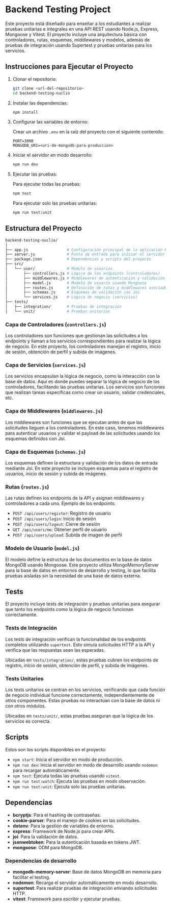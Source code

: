 # Backend Testing Project

Este proyecto está diseñado para enseñar a los estudiantes a realizar pruebas unitarias e integrales en una API REST usando Node.js, Express, Mongoose y Vitest. El proyecto incluye una arquitectura básica con controladores, rutas, esquemas, middlewares y modelos, además de pruebas de integración usando Supertest y pruebas unitarias para los servicios.

## Instrucciones para Ejecutar el Proyecto

1. Clonar el repositorio:

   ```bash
   git clone <url-del-repositorio>
   cd backend-testing-nuclio
   ```

2. Instalar las dependencias:

   ```bash
   npm install
   ```

3. Configurar las variables de entorno:

   Crear un archivo `.env` en la raíz del proyecto con el siguiente contenido:

   ```env
   PORT=3000
   MONGODB_URI=<uri-de-mongodb-para-produccion>
   ```

4. Iniciar el servidor en modo desarrollo:

   ```bash
   npm run dev
   ```

5. Ejecutar las pruebas:

   Para ejecutar todas las pruebas:

   ```bash
   npm test
   ```

   Para ejecutar solo las pruebas unitarias:

   ```bash
   npm run test:unit
   ```
   
## Estructura del Proyecto

```bash
backend-testing-nuclio/
│
├── app.js                 # Configuración principal de la aplicación Express
├── server.js              # Punto de entrada para iniciar el servidor
├── package.json           # Dependencias y scripts del proyecto
├── src/
│   └── user/              # Módulo de usuarios
│       ├── controllers.js # Lógica de los endpoints (controladores)
│       ├── middlewares.js # Middlewares de autenticación y validación
│       ├── model.js       # Modelo de usuario usando Mongoose
│       ├── routes.js      # Definición de rutas y middlewares asociados
│       ├── schemas.js     # Esquemas de validación con Joi
│       └── services.js    # Lógica de negocio (servicios)
├── tests/
│   ├── integration/       # Pruebas de integración
│   └── unit/              # Pruebas unitarias
```

### Capa de Controladores (`controllers.js`)

Los controladores son funciones que gestionan las solicitudes a los endpoints y llaman a los servicios correspondientes para realizar la lógica de negocio. En este proyecto, los controladores manejan el registro, inicio de sesión, obtención de perfil y subida de imágenes.

### Capa de Servicios (`services.js`)

Los servicios encapsulan la lógica de negocio, como la interacción con la base de datos. Aquí es donde puedes separar la lógica de negocio de los controladores, facilitando las pruebas unitarias. Los servicios son funciones que realizan tareas específicas como crear un usuario, validar credenciales, etc.

### Capa de Middlewares (`middlewares.js`)

Los middlewares son funciones que se ejecutan antes de que las solicitudes lleguen a los controladores. En este caso, tenemos middlewares para autenticar usuarios y validar el payload de las solicitudes usando los esquemas definidos con Joi.

### Capa de Esquemas (`schemas.js`)

Los esquemas definen la estructura y validación de los datos de entrada mediante Joi. En este proyecto se incluyen esquemas para el registro de usuarios, inicio de sesión y subida de imágenes.

### Rutas (`routes.js`)

Las rutas definen los endpoints de la API y asignan middlewares y controladores a cada uno. Ejemplo de los endpoints:

- `POST /api/users/register`: Registro de usuario
- `POST /api/users/login`: Inicio de sesión
- `POST /api/users/logout`: Cierre de sesión
- `GET /api/users/me`: Obtener perfil de usuario
- `POST /api/users/upload`: Subida de imagen de perfil

### Modelo de Usuario (`model.js`)

El modelo define la estructura de los documentos en la base de datos MongoDB usando Mongoose. Este proyecto utiliza MongoMemoryServer para la base de datos en entornos de desarrollo y testing, lo que facilita pruebas aisladas sin la necesidad de una base de datos externa.

## Tests

El proyecto incluye tests de integración y pruebas unitarias para asegurar que tanto los endpoints como la lógica de negocio funcionan correctamente.

### Tests de Integración

Los tests de integración verifican la funcionalidad de los endpoints completos utilizando `supertest`. Esto simula solicitudes HTTP a la API y verifica que las respuestas sean las esperadas.

Ubicadas en `tests/integration/`, estas pruebas cubren los endpoints de registro, inicio de sesión, obtención de perfil, y subida de imágenes.

### Tests Unitarios

Los tests unitarios se centran en los servicios, verificando que cada función de negocio individual funcione correctamente, independientemente de otros componentes. Estas pruebas no interactúan con la base de datos ni con otros módulos.

Ubicadas en `tests/unit/`, estas pruebas aseguran que la lógica de los servicios es correcta.

## Scripts

Estos son los scripts disponibles en el proyecto:

- `npm start`: Inicia el servidor en modo de producción.
- `npm run dev`: Inicia el servidor en modo de desarrollo usando `nodemon` para recargar automáticamente.
- `npm test`: Ejecuta todas las pruebas usando `vitest`.
- `npm run test:watch`: Ejecuta las pruebas en modo observación.
- `npm run test:unit`: Ejecuta solo las pruebas unitarias.

## Dependencias

- **bcryptjs**: Para el hashing de contraseñas.
- **cookie-parser**: Para el manejo de cookies en las solicitudes.
- **dotenv**: Para la gestión de variables de entorno.
- **express**: Framework de Node.js para crear APIs.
- **joi**: Para la validación de datos.
- **jsonwebtoken**: Para la autenticación basada en tokens JWT.
- **mongoose**: ODM para MongoDB.

### Dependencias de desarrollo

- **mongodb-memory-server**: Base de datos MongoDB en memoria para facilitar el testing.
- **nodemon**: Recarga el servidor automáticamente en modo desarrollo.
- **supertest**: Para realizar pruebas de integración enviando solicitudes HTTP.
- **vitest**: Framework para escribir y ejecutar pruebas.
